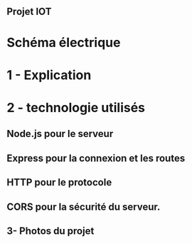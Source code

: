 ## Projet IOT 

# Schéma électrique 


# 1 - Explication

##

# 2 - technologie utilisés

## Node.js pour le serveur
## Express pour la connexion et les routes 
## HTTP pour le protocole 
## CORS pour la sécurité du serveur.


## 3- Photos du projet 